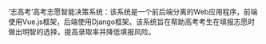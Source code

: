‘志高考’高考志愿智能决策系统：该系统是一个前后端分离的Web应用程序，前端使用Vue.js框架，后端使用Django框架。该系统旨在帮助高考考生在填报志愿时做出明智的选择，提高录取率并降低填报风险。
